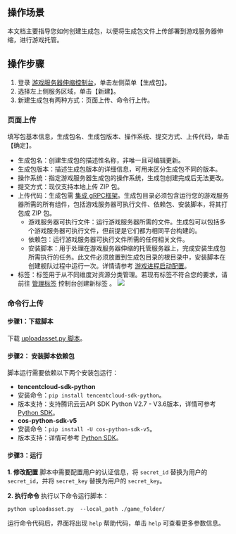 ## 操作场景

本文档主要指导您如何创建生成包，以便将生成包文件上传部署到游戏服务器伸缩，进行游戏托管。

## 操作步骤

1. 登录 [游戏服务器伸缩控制台](https://console.cloud.tencent.com/gse/asset)，单击左侧菜单【生成包】。
2. 选择左上侧服务区域，单击【新建】。
3. 新建生成包有两种方式：页面上传、命令行上传。

### 页面上传
填写包基本信息，生成包名、生成包版本、操作系统、提交方式、上传代码，单击【确定】。
   - 生成包名：创建生成包的描述性名称，非唯一且可编辑更新。
   - 生成包版本：描述生成包版本的详细信息，可用来区分生成包不同的版本。
   - 操作系统：指定游戏服务器生成包的操作系统，生成包创建完成后无法更改。
   - 提交方式：现仅支持本地上传 ZIP 包。
   - 上传代码：生成包需 [集成 gRPC框架](https://cloud.tencent.com/document/product/1165/46110)。生成包目录必须包含运行您的游戏服务器所需的所有组件，包括游戏服务器可执行文件、依赖包、安装脚本，将其打包成 ZIP 包。
     - 游戏服务器可执行文件：运行游戏服务器所需的文件。生成包可以包括多个游戏服务器可执行文件，但前提是它们都为相同平台构建的。
     - 依赖包：运行游戏服务器可执行文件所需的任何相关文件。
     - 安装脚本：用于处理在游戏服务器伸缩的托管服务器上，完成安装生成包所需执行的任务。此文件必须放置到生成包目录的根目录中，安装脚本在创建舰队过程中运行一次。详情请参考 [游戏进程启动配置](https://cloud.tencent.com/document/product/1165/52523)。
   - 标签：标签用于从不同维度对资源分类管理。若现有标签不符合您的要求，请前往 [管理标签](https://console.cloud.tencent.com/tag/taglist) 控制台创建新标签 。
![](https://main.qcloudimg.com/raw/a224b78274fae388fae3d5d4505736f8.jpg)

### 命令行上传

#### 步骤1：下载脚本
下载 [uploadasset.py 脚本](https://uploadasset-1301007756.cos.ap-guangzhou.myqcloud.com/uploadasset.zip?_ga=1.169449890.2037398510.1594263380)。

#### 步骤2： 安装脚本依赖包
脚本运行需要依赖以下两个安装包运行：
-  **tencentcloud-sdk-python**
 -  安装命令：`pip install tencentcloud-sdk-python`。
 -  版本支持：支持腾讯云云API SDK Python V2.7 - V3.6版本，详情可参考 [Python SDK](https://cloud.tencent.com/document/sdk/Python)。
- **cos-python-sdk-v5**
 - 安装命令：`pip install -U cos-python-sdk-v5`。
 - 版本支持：详情可参考 [Python SDK](https://cloud.tencent.com/document/product/436/12269)。

#### 步骤3：运行
**1. 修改配置**
脚本中需要配置用户的认证信息，将 `secret_id` 替换为用户的 `secret_id`，并将 `secret_key` 替换为用户的 `secret_key`。

**2. 执行命令**
执行以下命令运行脚本：
```
python uploadasset.py  --local_path ./game_folder/
```
运行命令代码后，界面将出现 `help` 帮助代码，单击 `help` 可查看更多参数信息。
